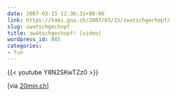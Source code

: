 ```yaml
---
date: 2007-03-15 12:36:31+00:00
link: https://habi.gna.ch/2007/03/15/zwatschgechopf/
slug: zwatschgechopf
title: zwätschgechopf! [video]
wordpress_id: 885
categories:
- fun
---
```


{{< youtube Y8N2SKwTZz0 >}}

[via [20min.ch](http://www.20min.ch/tools/suchen/story/30461092)]
